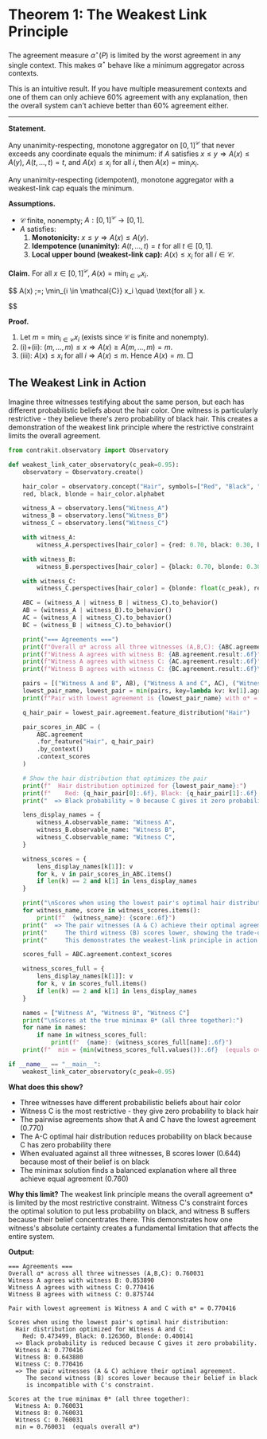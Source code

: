 # Theorem 1: The Weakest Link Principle

The agreement measure $\alpha^\star(P)$ is limited by the worst agreement in any single context. This makes $\alpha^\star$ behave like a minimum aggregator across contexts.


This is an intuitive result. If you have multiple measurement contexts and one of them can only achieve 60% agreement with any explanation, then the overall system can't achieve better than 60% agreement either.

---
**Statement.**

Any unanimity-respecting, monotone aggregator on $[0,1]^{\mathcal C}$ that never exceeds any coordinate equals the minimum: if $A$ satisfies $x\leq y\Rightarrow A(x)\leq A(y)$, $A(t,\ldots,t)=t$, and $A(x)\leq x_i$ for all $i$, then $A(x)=\min_i x_i$.

Any unanimity-respecting (idempotent), monotone aggregator with a weakest-link cap equals the minimum.

**Assumptions.**

- $\mathcal{C}$ finite, nonempty; $A:[0,1]^{\mathcal{C}} \to [0,1]$.
- $A$ satisfies:
    1. **Monotonicity:** $x\le y \Rightarrow A(x)\le A(y)$.
    2. **Idempotence (unanimity):** $A(t,\dots,t)=t$ for all $t\in[0,1]$.
    3. **Local upper bound (weakest-link cap):** $A(x)\le x_i$ for all $i\in\mathcal{C}$.

**Claim.**
For all $x\in[0,1]^{\mathcal{C}}$, $A(x)=\min_{i\in\mathcal{C}}x_i$.

$$
A(x) \;=\; \min_{i \in \mathcal{C}} x_i \quad \text{for all } x.

$$

**Proof.**

1. Let $m=\min_{i\in\mathcal{C}} x_i$ (exists since $\mathcal{C}$ is finite and nonempty).
2. (i)+(ii): $(m,\ldots,m)\le x \Rightarrow A(x)\ge A(m,\ldots,m)=m$.
3. (iii): $A(x)\le x_i$ for all $i \Rightarrow A(x)\le m$. Hence $A(x)=m$. □

## The Weakest Link in Action

Imagine three witnesses testifying about the same person, but each has different probabilistic beliefs about the hair color. One witness is particularly restrictive - they believe there's zero probability of black hair. This creates a demonstration of the weakest link principle where the restrictive constraint limits the overall agreement.

```python
from contrakit.observatory import Observatory

def weakest_link_cater_observatory(c_peak=0.95):
    observatory = Observatory.create()

    hair_color = observatory.concept("Hair", symbols=["Red", "Black", "Blonde"])
    red, black, blonde = hair_color.alphabet

    witness_A = observatory.lens("Witness_A")
    witness_B = observatory.lens("Witness_B")
    witness_C = observatory.lens("Witness_C")

    with witness_A:
        witness_A.perspectives[hair_color] = {red: 0.70, black: 0.30, blonde: 0.00}

    with witness_B:
        witness_B.perspectives[hair_color] = {black: 0.70, blonde: 0.30, red: 0.00}

    with witness_C:
        witness_C.perspectives[hair_color] = {blonde: float(c_peak), red: float(1 - c_peak), black: 0.00}

    ABC = (witness_A | witness_B | witness_C).to_behavior()
    AB = (witness_A | witness_B).to_behavior()
    AC = (witness_A | witness_C).to_behavior()
    BC = (witness_B | witness_C).to_behavior()

    print("=== Agreements ===")
    print(f"Overall α* across all three witnesses (A,B,C): {ABC.agreement.result:.6f}")
    print(f"Witness A agrees with witness B: {AB.agreement.result:.6f}")
    print(f"Witness A agrees with witness C: {AC.agreement.result:.6f}")
    print(f"Witness B agrees with witness C: {BC.agreement.result:.6f}\n")

    pairs = [("Witness A and B", AB), ("Witness A and C", AC), ("Witness B and C", BC)]
    lowest_pair_name, lowest_pair = min(pairs, key=lambda kv: kv[1].agreement.result)
    print(f"Pair with lowest agreement is {lowest_pair_name} with α* = {lowest_pair.agreement.result:.6f}")

    q_hair_pair = lowest_pair.agreement.feature_distribution("Hair")

    pair_scores_in_ABC = (
        ABC.agreement
        .for_feature("Hair", q_hair_pair)
        .by_context()
        .context_scores
    )

    # Show the hair distribution that optimizes the pair
    print(f"  Hair distribution optimized for {lowest_pair_name}:")
    print(f"    Red: {q_hair_pair[0]:.6f}, Black: {q_hair_pair[1]:.6f}, Blonde: {q_hair_pair[2]:.6f}")
    print("  => Black probability ≈ 0 because C gives it zero probability.")

    lens_display_names = {
        witness_A.observable_name: "Witness A",
        witness_B.observable_name: "Witness B",
        witness_C.observable_name: "Witness C",
    }

    witness_scores = {
        lens_display_names[k[1]]: v
        for k, v in pair_scores_in_ABC.items()
        if len(k) == 2 and k[1] in lens_display_names
    }

    print("\nScores when using the lowest pair's optimal hair distribution:")
    for witness_name, score in witness_scores.items():
        print(f"  {witness_name}: {score:.6f}")
    print("  => The pair witnesses (A & C) achieve their optimal agreement.")
    print("     The third witness (B) scores lower, showing the trade-off.")
    print("     This demonstrates the weakest-link principle in action.")

    scores_full = ABC.agreement.context_scores

    witness_scores_full = {
        lens_display_names[k[1]]: v
        for k, v in scores_full.items()
        if len(k) == 2 and k[1] in lens_display_names
    }

    names = ["Witness A", "Witness B", "Witness C"]
    print("\nScores at the true minimax θ* (all three together):")
    for name in names:
        if name in witness_scores_full:
            print(f"  {name}: {witness_scores_full[name]:.6f}")
    print(f"  min = {min(witness_scores_full.values()):.6f}  (equals overall α*)")

if __name__ == "__main__":
    weakest_link_cater_observatory(c_peak=0.95)
```

**What does this show?**

- Three witnesses have different probabilistic beliefs about hair color
- Witness C is the most restrictive - they give zero probability to black hair
- The pairwise agreements show that A and C have the lowest agreement (0.770)
- The A-C optimal hair distribution reduces probability on black because C has zero probability there
- When evaluated against all three witnesses, B scores lower (0.644) because most of their belief is on black
- The minimax solution finds a balanced explanation where all three achieve equal agreement (0.760)

**Why this limit?** The weakest link principle means the overall agreement α* is limited by the most restrictive constraint. Witness C's constraint forces the optimal solution to put less probability on black, and witness B suffers because their belief concentrates there. This demonstrates how one witness's absolute certainty creates a fundamental limitation that affects the entire system.

**Output:**
```
=== Agreements ===
Overall α* across all three witnesses (A,B,C): 0.760031
Witness A agrees with witness B: 0.853890
Witness A agrees with witness C: 0.770416
Witness B agrees with witness C: 0.875744

Pair with lowest agreement is Witness A and C with α* = 0.770416

Scores when using the lowest pair's optimal hair distribution:
  Hair distribution optimized for Witness A and C:
    Red: 0.473499, Black: 0.126360, Blonde: 0.400141
  => Black probability is reduced because C gives it zero probability.
  Witness A: 0.770416
  Witness B: 0.643880
  Witness C: 0.770416
  => The pair witnesses (A & C) achieve their optimal agreement.
     The second witness (B) scores lower because their belief in black
     is incompatible with C's constraint.

Scores at the true minimax θ* (all three together):
  Witness A: 0.760031
  Witness B: 0.760031
  Witness C: 0.760031
  min = 0.760031  (equals overall α*)
```
